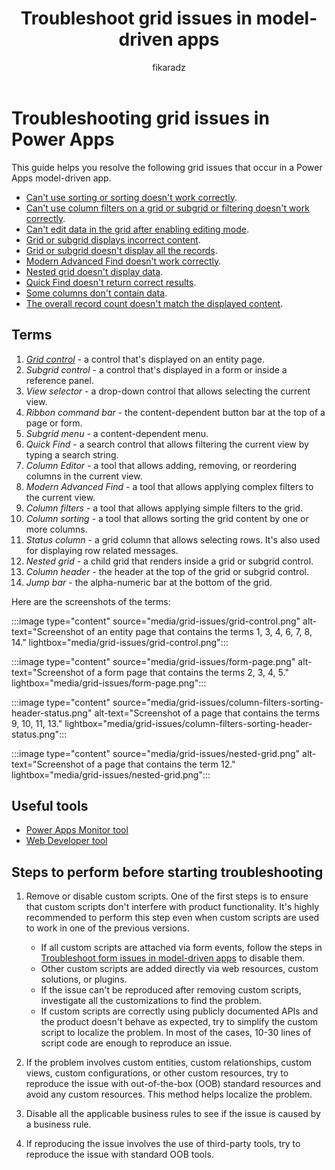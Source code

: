﻿---
title: Troubleshoot grid issues in model-driven apps
description: Provides a resolution for grid issues in model-driven apps in Microsoft Power Apps.
ms.reviewer: tapanm, moroch, dinusc
ms.custom: sap:Using grids and lists in model-driven apps
ms.date: 08/12/2024
author: fikaradz
ms.author: fikaradz
---
# Troubleshooting grid issues in Power Apps

This guide helps you resolve the following grid issues that occur in a Power Apps model-driven app.

- [Can't use sorting or sorting doesn't work correctly](cannot-use-sorting-or-sorting-not-work-correctly.md).
- [Can't use column filters on a grid or subgrid or filtering doesn't work correctly](cannot-use-column-filters-on-grid-subgrid-or-filtering-not-work-correctly.md).
- [Can't edit data in the grid after enabling editing mode](cannot-edit-data-in-the-grid-in-editing-mode.md).
- [Grid or subgrid displays incorrect content](grid-or-subgrid-displays-incorrect-content.md).
- [Grid or subgrid doesn't display all the records](grid-or-subgrid-not-display-all-records.md).
- [Modern Advanced Find doesn't work correctly](modern-advanced-find-not-work-correctly.md).
- [Nested grid doesn't display data](nested-grid-not-display-data.md).
- [Quick Find doesn't return correct results](quick-find-not-produce-correct-results.md).
- [Some columns don't contain data](columns-not-contain-data.md).
- [The overall record count doesn't match the displayed content](overall-record-count-not-match-displayed-content.md).

## Terms

1. [_Grid control_](/power-apps/maker/model-driven-apps/the-power-apps-grid-control) - a control that's displayed on an entity page.
2. _Subgrid control_ - a control that's displayed in a form or inside a reference panel.
3. _View selector_ - a drop-down control that allows selecting the current view.
4. _Ribbon command bar_ - the content-dependent button bar at the top of a page or form.
5. _Subgrid menu_ - a content-dependent menu.
6. _Quick Find_ - a search control that allows filtering the current view by typing a search string.
7. _Column Editor_ - a tool that allows adding, removing, or reordering columns in the current view.
8. _Modern Advanced Find_ - a tool that allows applying complex filters to the current view.
9. _Column filters_ - a tool that allows applying simple filters to the grid.
10. _Column sorting_ - a tool that allows sorting the grid content by one or more columns.
11. _Status column_ - a grid column that allows selecting rows. It's also used for displaying row related messages.
12. _Nested grid_ - a child grid that renders inside a grid or subgrid control.
13. _Column header_ - the header at the top of the grid or subgrid control.
14. _Jump bar_ - the alpha-numeric bar at the bottom of the grid.

Here are the screenshots of the terms:

:::image type="content" source="media/grid-issues/grid-control.png" alt-text="Screenshot of an entity page that contains the terms 1, 3, 4, 6, 7, 8, 14." lightbox="media/grid-issues/grid-control.png":::

:::image type="content" source="media/grid-issues/form-page.png" alt-text="Screenshot of a form page that contains the terms 2, 3, 4, 5." lightbox="media/grid-issues/form-page.png":::

:::image type="content" source="media/grid-issues/column-filters-sorting-header-status.png" alt-text="Screenshot of a page that contains the terms 9, 10, 11, 13." lightbox="media/grid-issues/column-filters-sorting-header-status.png":::

:::image type="content" source="media/grid-issues/nested-grid.png" alt-text="Screenshot of a page that contains the term 12." lightbox="media/grid-issues/nested-grid.png":::

## Useful tools

- [Power Apps Monitor tool](/power-apps/maker/monitor-overview)
- [Web Developer tool](https://developer.chrome.com/docs/devtools/network)

## Steps to perform before starting troubleshooting

1. Remove or disable custom scripts. One of the first steps is to ensure that custom scripts don't interfere with product functionality. It's highly recommended to perform this step even when custom scripts are used to work in one of the previous versions.

    - If all custom scripts are attached via form events, follow the steps in [Troubleshoot form issues in model-driven apps](/power-apps/developer/model-driven-apps/troubleshoot-forms) to disable them.
    - Other custom scripts are added directly via web resources, custom solutions, or plugins.
    - If the issue can't be reproduced after removing custom scripts, investigate all the customizations to find the problem.
    - If custom scripts are correctly using publicly documented APIs and the product doesn't behave as expected, try to simplify the custom script to localize the problem. In most of the cases, 10-30 lines of script code are enough to reproduce an issue.

2. If the problem involves custom entities, custom relationships, custom views, custom configurations, or other custom resources, try to reproduce the issue with out-of-the-box (OOB) standard resources and avoid any custom resources. This method helps localize the problem.

3. Disable all the applicable business rules to see if the issue is caused by a business rule.

4. If reproducing the issue involves the use of third-party tools, try to reproduce the issue with standard OOB tools.
